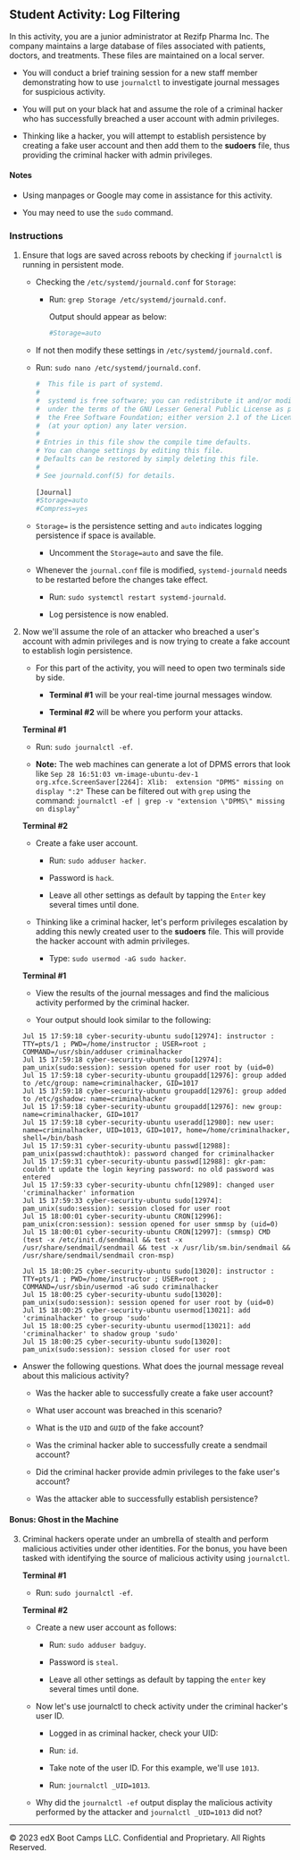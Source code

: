 ## Student Activity: Log Filtering
 
In this activity, you are a junior administrator at Rezifp Pharma Inc. The company maintains a large database of files associated with patients, doctors, and treatments. These files are maintained on a local server.
 
- You will conduct a brief training session for a new staff member demonstrating how to use `journalctl` to investigate journal messages for suspicious activity.
 
- You will put on your black hat and assume the role of a criminal hacker who has successfully breached a user account with admin privileges.
 
- Thinking like a hacker, you will attempt to establish persistence by creating a fake user account and then add them to the **sudoers** file, thus providing the criminal hacker with admin privileges.
 
#### Notes

- Using manpages or Google may come in assistance for this activity. 

- You may need to use the `sudo` command.

### Instructions
  
1. Ensure that logs are saved across reboots by checking if `journalctl` is running in persistent mode. 

   - Checking the `/etc/systemd/journald.conf` for `Storage`:
 
     - Run: `grep Storage /etc/systemd/journald.conf`.
 
       Output should appear as below:
    
        ```bash
        #Storage=auto
        ```
    - If not then modify these settings in `/etc/systemd/journald.conf`.
 
     - Run: `sudo nano /etc/systemd/journald.conf`.
 
       ```bash
       #  This file is part of systemd.
       #
       #  systemd is free software; you can redistribute it and/or modify it
       #  under the terms of the GNU Lesser General Public License as published by
       #  the Free Software Foundation; either version 2.1 of the License, or
       #  (at your option) any later version.
       #
       # Entries in this file show the compile time defaults.
       # You can change settings by editing this file.
       # Defaults can be restored by simply deleting this file.
       #
       # See journald.conf(5) for details.
 
       [Journal]
       #Storage=auto
       #Compress=yes
       ```
 
     - `Storage=` is the persistence setting and `auto` indicates logging persistence if space is available.
 
       - Uncomment the `Storage=auto` and save the file.
 
    - Whenever the `journal.conf` file is modified, `systemd-journald` needs to be restarted before the changes take effect.
 
      - Run: `sudo systemctl restart systemd-journald`.
 
      - Log persistence is now enabled.
 
2. Now we'll assume the role of an attacker who breached a user's account with admin privileges and is now trying to create a fake account to establish login persistence.
 
    - For this part of the activity, you will need to open two terminals side by side.
 
      - **Terminal #1** will be your real-time journal messages window.

      - **Terminal #2** will be where you perform your attacks.
 
   **Terminal #1**
 
     - Run: `sudo journalctl -ef`.

     - **Note:** The web machines can generate a lot of DPMS errors that look like `Sep 28 16:51:03 vm-image-ubuntu-dev-1 org.xfce.ScreenSaver[2264]: Xlib:  extension "DPMS" missing on display ":2"`  These can be filtered out with `grep` using the command: `journalctl -ef | grep -v "extension \"DPMS\" missing on display"`
 
   **Terminal #2**
 
    - Create a fake user account.
 
      - Run: `sudo adduser hacker`.

      - Password is `hack`.

      - Leave all other settings as default by tapping the `Enter` key several times until done.
 
    - Thinking like a criminal hacker, let's perform privileges escalation by adding this newly created user to the **sudoers** file. This will provide the hacker account with admin privileges.
 
      - Type: `sudo usermod -aG sudo hacker`.
 
   **Terminal #1**
 
    - View the results of the journal messages and find the malicious activity performed by the criminal hacker.
 
    - Your output should look similar to the following:
 
     ```
     Jul 15 17:59:18 cyber-security-ubuntu sudo[12974]: instructor : TTY=pts/1 ; PWD=/home/instructor ; USER=root ; COMMAND=/usr/sbin/adduser criminalhacker
     Jul 15 17:59:18 cyber-security-ubuntu sudo[12974]: pam_unix(sudo:session): session opened for user root by (uid=0)
     Jul 15 17:59:18 cyber-security-ubuntu groupadd[12976]: group added to /etc/group: name=criminalhacker, GID=1017
     Jul 15 17:59:18 cyber-security-ubuntu groupadd[12976]: group added to /etc/gshadow: name=criminalhacker
     Jul 15 17:59:18 cyber-security-ubuntu groupadd[12976]: new group: name=criminalhacker, GID=1017
     Jul 15 17:59:18 cyber-security-ubuntu useradd[12980]: new user: name=criminalhacker, UID=1013, GID=1017, home=/home/criminalhacker, shell=/bin/bash
     Jul 15 17:59:31 cyber-security-ubuntu passwd[12988]: pam_unix(passwd:chauthtok): password changed for criminalhacker
     Jul 15 17:59:31 cyber-security-ubuntu passwd[12988]: gkr-pam: couldn't update the login keyring password: no old password was entered
     Jul 15 17:59:33 cyber-security-ubuntu chfn[12989]: changed user 'criminalhacker' information
     Jul 15 17:59:33 cyber-security-ubuntu sudo[12974]: pam_unix(sudo:session): session closed for user root
     Jul 15 18:00:01 cyber-security-ubuntu CRON[12996]: pam_unix(cron:session): session opened for user smmsp by (uid=0)
     Jul 15 18:00:01 cyber-security-ubuntu CRON[12997]: (smmsp) CMD (test -x /etc/init.d/sendmail && test -x /usr/share/sendmail/sendmail && test -x /usr/lib/sm.bin/sendmail && /usr/share/sendmail/sendmail cron-msp)
 
     Jul 15 18:00:25 cyber-security-ubuntu sudo[13020]: instructor : TTY=pts/1 ; PWD=/home/instructor ; USER=root ; COMMAND=/usr/sbin/usermod -aG sudo criminalhacker
     Jul 15 18:00:25 cyber-security-ubuntu sudo[13020]: pam_unix(sudo:session): session opened for user root by (uid=0)
     Jul 15 18:00:25 cyber-security-ubuntu usermod[13021]: add 'criminalhacker' to group 'sudo'
     Jul 15 18:00:25 cyber-security-ubuntu usermod[13021]: add 'criminalhacker' to shadow group 'sudo'
     Jul 15 18:00:25 cyber-security-ubuntu sudo[13020]: pam_unix(sudo:session): session closed for user root
     ```
 
 - Answer the following questions. What does the journal message reveal about this malicious activity?
 
   - Was the hacker able to successfully create a fake user account?
 
   - What user account was breached in this scenario?
 
   - What is the `UID` and `GUID` of the fake account?
  
   - Was the criminal hacker able to successfully create a sendmail account?
 
   - Did the criminal hacker provide admin privileges to the fake user's account?
  
   - Was the attacker able to successfully establish persistence?
 
#### Bonus: Ghost in the Machine
 
3. Criminal hackers operate under an umbrella of stealth and perform malicious activities under other identities. For the bonus, you have been tasked with identifying the source of malicious activity using `journalctl`.
 
   **Terminal #1**

     - Run: `sudo journalctl -ef`.
 
   **Terminal #2**
 
     - Create a new user account as follows:
 
       - Run: `sudo adduser badguy`.
 
       - Password is `steal`.
 
       - Leave all other settings as default by tapping the `enter` key several times until done.
 
     - Now let's use journalctl to check activity under the criminal hacker's user ID.
 
       - Logged in as criminal hacker, check your UID:
 
       - Run: `id`.
 
       - Take note of the user ID. For this example, we'll use `1013`.
 
       - Run: `journalctl _UID=1013`.
 
    - Why did the `journalctl -ef` output display the malicious activity performed by the attacker and `journalctl _UID=1013` did not?
 

---

© 2023 edX Boot Camps LLC. Confidential and Proprietary. All Rights Reserved. 
